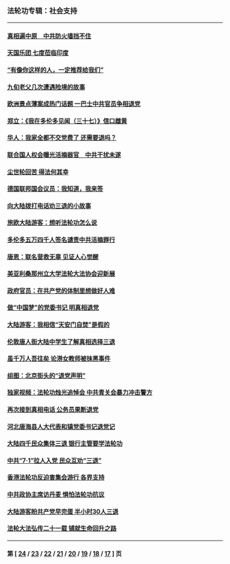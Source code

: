### 法轮功专辑：社会支持
---
#### [真相遍中原　中共防火墙挡不住](../../pages/nf4386/n3984621.md) 
#### [天国乐团 七度莅临印度](../../pages/nf4386/n3982755.md) 
#### [“有像你这样的人，一定推荐给我们”](../../pages/nf4386/n3982309.md) 
#### [九旬老父几次遭遇险境的故事](../../pages/nf4386/n3982147.md) 
#### [欧洲景点薄案成热门话题  一巴士中共官员争相退党](../../pages/nf4386/n3980608.md) 
#### [郑立：《我在多伦多见闻（三十七）》信口雌黄](../../pages/nf4386/n3978998.md) 
#### [华人：我家全都不交党费了 还需要退吗？](../../pages/nf4386/n3977055.md) 
#### [联合国人权会曝光活摘器官　中共干扰未遂](../../pages/nf4386/n3976956.md) 
#### [尘世轮回苦 得法何其幸](../../pages/nf4386/n3975237.md) 
#### [德国联邦国会议员：我知道，我来签](../../pages/nf4386/n3971747.md) 
#### [向大陆拨打电话劝三退的小故事](../../pages/nf4386/n3970163.md) 
#### [旅欧大陆游客：想听法轮功怎么说](../../pages/nf4386/n3965382.md) 
#### [多伦多五万四千人签名谴责中共活摘罪行](../../pages/nf4386/n3964372.md) 
#### [唐恩：联名营救无辜  见证人心觉醒](../../pages/nf4386/n3952667.md) 
#### [美亚利桑那州立大学法轮大法协会迎新展](../../pages/nf4386/n3948180.md) 
#### [政府官员：在共产党的体制里想做好人难](../../pages/nf4386/n3944502.md) 
#### [做“中国梦”的党委书记 明真相退党](../../pages/nf4386/n3941989.md) 
#### [大陆游客：我相信“天安门自焚”是假的](../../pages/nf4386/n3940277.md) 
#### [伦敦唐人街大陆中学生了解真相选择三退](../../pages/nf4386/n3935114.md) 
#### [虽千万人吾往矣 论港女教师被抹黑事件](../../pages/nf4386/n3932813.md) 
#### [组图：北京街头的“退党声明”](../../pages/nf4386/n3930289.md) 
#### [独家视频：法轮功烛光追悼会 中共青关会暴力冲击警方](../../pages/nf4386/n3921870.md) 
#### [再次接到真相电话  公务员果断退党](../../pages/nf4386/n3907946.md) 
#### [河北唐海县人大代表和镇党委书记退党记](../../pages/nf4386/n3907564.md) 
#### [大陆四千民众集体三退 银行主管要学法轮功](../../pages/nf4386/n3905375.md) 
#### [中共“7‧1”拉人入党 民众互劝“三退”](../../pages/nf4386/n3903113.md) 
#### [香港法轮功反迫害集会游行 各界支持](../../pages/nf4386/n3902425.md) 
#### [中共政协主席访丹麦 惧怕法轮功抗议](../../pages/nf4386/n3891676.md) 
#### [大陆游客盼共产党早完蛋 半小时30人三退](../../pages/nf4386/n3882669.md) 
#### [法轮大法弘传二十一载 铺就生命回升之路](../../pages/nf4386/n3869820.md) 

---
#### 第 [ [24](./24.md) / [23](./23.md) / [22](./22.md) / [21](./21.md) / [20](./20.md) / [19](./19.md) / [18](./18.md) / [17](./17.md) ] 页
